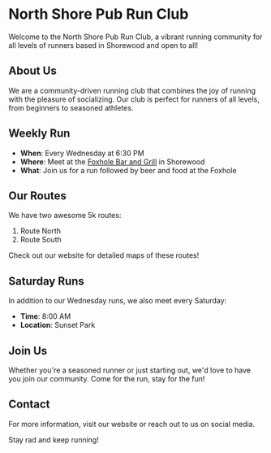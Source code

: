 # North Shore Pub Run Club

Welcome to the North Shore Pub Run Club, a vibrant running community for all levels of runners based in Shorewood and open to all!

## About Us

We are a community-driven running club that combines the joy of running with the pleasure of socializing. Our club is perfect for runners of all levels, from beginners to seasoned athletes.

## Weekly Run

- **When**: Every Wednesday at 6:30 PM
- **Where**: Meet at the [Foxhole Bar and Grill](https://www.foxholeshorewood.com) in Shorewood
- **What**: Join us for a run followed by beer and food at the Foxhole

## Our Routes

We have two awesome 5k routes:

1. Route North
2. Route South

Check out our website for detailed maps of these routes!

## Saturday Runs

In addition to our Wednesday runs, we also meet every Saturday:

- **Time**: 8:00 AM
- **Location**: Sunset Park

## Join Us

Whether you're a seasoned runner or just starting out, we'd love to have you join our community. Come for the run, stay for the fun!

## Contact

For more information, visit our website or reach out to us on social media.

Stay rad and keep running!
